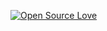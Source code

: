 [![Open Source Love](https://badges.frapsoft.com/os/v1/open-source.svg?v=103)](https://github.com/ellerbrock/open-source-badge/)   
